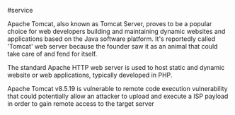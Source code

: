 #service 

Apache Tomcat, also known as Tomcat Server, proves to be a popular choice for web developers building and maintaining dynamic websites and applications based on the Java software platform. It's reportedly called 'Tomcat' web server because the founder saw it as an animal that could take care of and fend for itself.

The standard Apache HTTP web server is used to host static and dynamic website or web applications, typically developed in PHP.

Apache Tomcat v8.5.19 is vulnerable to  remote code execution vulnerability that could potentially allow an attacker to upload and execute a ISP payload in order to gain remote access to the target server


